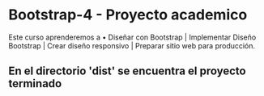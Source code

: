 # Bootstrap-4 - Proyecto academico 

Este curso aprenderemos a  •	Diseñar con Bootstrap | Implementar Diseño Bootstrap | Crear diseño responsivo | Preparar sitio web para producción.



## En el directorio 'dist' se encuentra el proyecto terminado
